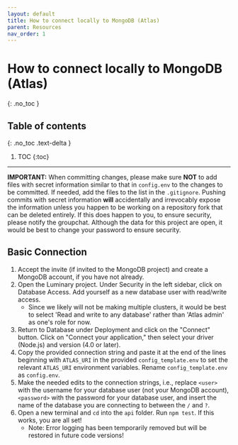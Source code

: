 ```yaml
---
layout: default
title: How to connect locally to MongoDB (Atlas)
parent: Resources
nav_order: 1
---
```


# How to connect locally to MongoDB (Atlas)
{: .no_toc }

## Table of contents
{: .no_toc .text-delta }

1. TOC
{:toc}

---

**IMPORTANT:** When committing changes, please make sure **NOT** to add files with secret information similar to that in `config.env` to the changes to be committed. If needed, add the files to the list in the `.gitignore`. Pushing commits with secret information **will** accidentally and irrevocably expose the information unless you happen to be working on a repository fork that can be deleted entirely. If this does happen to you, to ensure security, please notify the groupchat. Although the data for this project are open, it would be best to change your password to ensure security. 

## Basic Connection
1. Accept the invite (if invited to the MongoDB project) and create a MongoDB account, if you have not already.
2. Open the Luminary project. Under Security in the left sidebar, click on Database Access. Add yourself as a new database user with read/write access.
    - Since we likely will not be making multiple clusters, it would be best to select 'Read and write to any database' rather than 'Atlas admin' as one's role for now. 
3. Return to Database under Deployment and click on the "Connect" button. Click on "Connect your application," then select your driver (Node.js) and version (4.0 or later).
4. Copy the provided connection string and paste it at the end of the lines beginning with `ATLAS_URI` in the provided `config_template.env` to set the relevant `ATLAS_URI` environment variables. Rename `config_template.env` as `config.env`.
5. Make the needed edits to the connection strings, i.e., replace `<user>` with the username for your database user (not your MongoDB account), `<password>` with the password for your database user, and insert the name of the database you are connecting to between the `/` and `?`.
6. Open a new terminal and `cd` into the `api` folder. Run `npm test`. If this works, you are all set!
    - Note: Error logging has been temporarily removed but will be restored in future code versions!